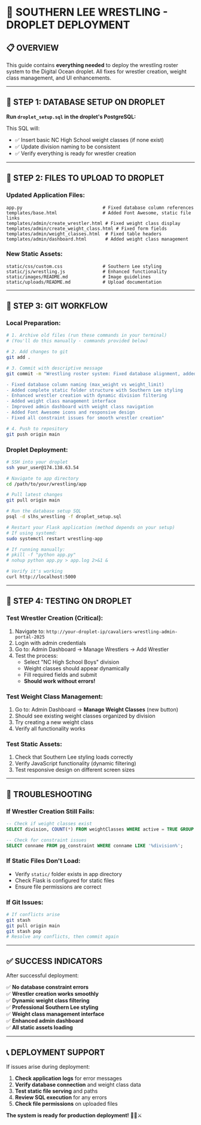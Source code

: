 # 🚀 SOUTHERN LEE WRESTLING - DROPLET DEPLOYMENT

## 📋 **OVERVIEW**

This guide contains **everything needed** to deploy the wrestling roster system to the Digital Ocean droplet. All fixes for wrestler creation, weight class management, and UI enhancements.

---

## 🔧 **STEP 1: DATABASE SETUP ON DROPLET**

**Run `droplet_setup.sql` in the droplet's PostgreSQL:**

This SQL will:

- ✅ Insert basic NC High School weight classes (if none exist)
- ✅ Update division naming to be consistent
- ✅ Verify everything is ready for wrestler creation

---

## 📁 **STEP 2: FILES TO UPLOAD TO DROPLET**

### **Updated Application Files:**

```
app.py                              # Fixed database column references
templates/base.html                 # Added Font Awesome, static file links
templates/admin/create_wrestler.html # Fixed weight class display
templates/admin/create_weight_class.html # Fixed form fields
templates/admin/weight_classes.html  # Fixed table headers
templates/admin/dashboard.html       # Added weight class management
```

### **New Static Assets:**

```
static/css/custom.css               # Southern Lee styling
static/js/wrestling.js              # Enhanced functionality
static/images/README.md             # Image guidelines
static/uploads/README.md            # Upload documentation
```

---

## 🔗 **STEP 3: GIT WORKFLOW**

### **Local Preparation:**

```bash
# 1. Archive old files (run these commands in your terminal)
# (You'll do this manually - commands provided below)

# 2. Add changes to git
git add .

# 3. Commit with descriptive message
git commit -m "Wrestling roster system: Fixed database alignment, added static assets, enhanced UI

- Fixed database column naming (max_weight vs weight_limit)
- Added complete static folder structure with Southern Lee styling
- Enhanced wrestler creation with dynamic division filtering
- Added weight class management interface
- Improved admin dashboard with weight class navigation
- Added Font Awesome icons and responsive design
- Fixed all constraint issues for smooth wrestler creation"

# 4. Push to repository
git push origin main
```

### **Droplet Deployment:**

```bash
# SSH into your droplet
ssh your_user@174.138.63.54

# Navigate to app directory
cd /path/to/your/wrestling/app

# Pull latest changes
git pull origin main

# Run the database setup SQL
psql -d slhs_wrestling -f droplet_setup.sql

# Restart your Flask application (method depends on your setup)
# If using systemd:
sudo systemctl restart wrestling-app

# If running manually:
# pkill -f "python app.py"
# nohup python app.py > app.log 2>&1 &

# Verify it's working
curl http://localhost:5000
```

---

## 🧪 **STEP 4: TESTING ON DROPLET**

### **Test Wrestler Creation (Critical):**

1. Navigate to: `http://your-droplet-ip/cavaliers-wrestling-admin-portal-2025`
2. Login with admin credentials
3. Go to: Admin Dashboard → Manage Wrestlers → Add Wrestler
4. Test the process:
   - Select "NC High School Boys" division
   - Weight classes should appear dynamically
   - Fill required fields and submit
   - **Should work without errors!**

### **Test Weight Class Management:**

1. Go to: Admin Dashboard → **Manage Weight Classes** (new button)
2. Should see existing weight classes organized by division
3. Try creating a new weight class
4. Verify all functionality works

### **Test Static Assets:**

1. Check that Southern Lee styling loads correctly
2. Verify JavaScript functionality (dynamic filtering)
3. Test responsive design on different screen sizes

---

## 🚨 **TROUBLESHOOTING**

### **If Wrestler Creation Still Fails:**

```sql
-- Check if weight classes exist
SELECT division, COUNT(*) FROM weightClasses WHERE active = TRUE GROUP BY division;

-- Check for constraint issues
SELECT conname FROM pg_constraint WHERE conname LIKE '%division%';
```

### **If Static Files Don't Load:**

- Verify `static/` folder exists in app directory
- Check Flask is configured for static files
- Ensure file permissions are correct

### **If Git Issues:**

```bash
# If conflicts arise
git stash
git pull origin main
git stash pop
# Resolve any conflicts, then commit again
```

---

## ✅ **SUCCESS INDICATORS**

After successful deployment:

✅ **No database constraint errors**  
✅ **Wrestler creation works smoothly**  
✅ **Dynamic weight class filtering**  
✅ **Professional Southern Lee styling**  
✅ **Weight class management interface**  
✅ **Enhanced admin dashboard**  
✅ **All static assets loading**

---

## 📞 **DEPLOYMENT SUPPORT**

If issues arise during deployment:

1. **Check application logs** for error messages
2. **Verify database connection** and weight class data
3. **Test static file serving** and paths
4. **Review SQL execution** for any errors
5. **Check file permissions** on uploaded files

**The system is ready for production deployment!** 🤼‍♂️⚔️
